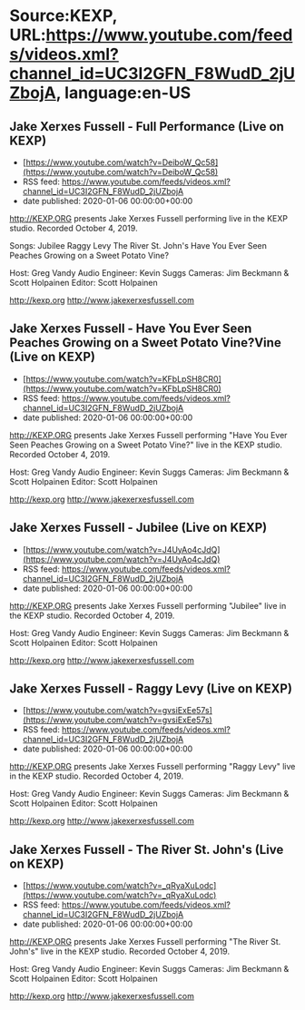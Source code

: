 # Source:KEXP, URL:https://www.youtube.com/feeds/videos.xml?channel_id=UC3I2GFN_F8WudD_2jUZbojA, language:en-US

## Jake Xerxes Fussell - Full Performance (Live on KEXP)
 - [https://www.youtube.com/watch?v=DeiboW_Qc58](https://www.youtube.com/watch?v=DeiboW_Qc58)
 - RSS feed: https://www.youtube.com/feeds/videos.xml?channel_id=UC3I2GFN_F8WudD_2jUZbojA
 - date published: 2020-01-06 00:00:00+00:00

http://KEXP.ORG presents Jake Xerxes Fussell performing live in the KEXP studio. Recorded October 4, 2019.

Songs:
Jubilee
Raggy Levy
The River St. John's
Have You Ever Seen Peaches Growing on a Sweet Potato Vine?

Host: Greg Vandy
Audio Engineer: Kevin Suggs
Cameras: Jim Beckmann & Scott Holpainen
Editor: Scott Holpainen

http://kexp.org
http://www.jakexerxesfussell.com

## Jake Xerxes Fussell - Have You Ever Seen Peaches Growing on a Sweet Potato Vine?Vine  (Live on KEXP)
 - [https://www.youtube.com/watch?v=KFbLpSH8CR0](https://www.youtube.com/watch?v=KFbLpSH8CR0)
 - RSS feed: https://www.youtube.com/feeds/videos.xml?channel_id=UC3I2GFN_F8WudD_2jUZbojA
 - date published: 2020-01-06 00:00:00+00:00

http://KEXP.ORG presents Jake Xerxes Fussell performing "Have You Ever Seen Peaches Growing on a Sweet Potato Vine?" live in the KEXP studio. Recorded October 4, 2019.

Host: Greg Vandy
Audio Engineer: Kevin Suggs
Cameras: Jim Beckmann & Scott Holpainen
Editor: Scott Holpainen

http://kexp.org
http://www.jakexerxesfussell.com

## Jake Xerxes Fussell - Jubilee (Live on KEXP)
 - [https://www.youtube.com/watch?v=J4UyAo4cJdQ](https://www.youtube.com/watch?v=J4UyAo4cJdQ)
 - RSS feed: https://www.youtube.com/feeds/videos.xml?channel_id=UC3I2GFN_F8WudD_2jUZbojA
 - date published: 2020-01-06 00:00:00+00:00

http://KEXP.ORG presents Jake Xerxes Fussell performing "Jubilee" live in the KEXP studio. Recorded October 4, 2019.

Host: Greg Vandy
Audio Engineer: Kevin Suggs
Cameras: Jim Beckmann & Scott Holpainen
Editor: Scott Holpainen

http://kexp.org
http://www.jakexerxesfussell.com

## Jake Xerxes Fussell - Raggy Levy (Live on KEXP)
 - [https://www.youtube.com/watch?v=gvsiExEe57s](https://www.youtube.com/watch?v=gvsiExEe57s)
 - RSS feed: https://www.youtube.com/feeds/videos.xml?channel_id=UC3I2GFN_F8WudD_2jUZbojA
 - date published: 2020-01-06 00:00:00+00:00

http://KEXP.ORG presents Jake Xerxes Fussell performing "Raggy Levy" live in the KEXP studio. Recorded October 4, 2019.

Host: Greg Vandy
Audio Engineer: Kevin Suggs
Cameras: Jim Beckmann & Scott Holpainen
Editor: Scott Holpainen

http://kexp.org
http://www.jakexerxesfussell.com

## Jake Xerxes Fussell - The River St. John's (Live on KEXP)
 - [https://www.youtube.com/watch?v=_qRyaXuLodc](https://www.youtube.com/watch?v=_qRyaXuLodc)
 - RSS feed: https://www.youtube.com/feeds/videos.xml?channel_id=UC3I2GFN_F8WudD_2jUZbojA
 - date published: 2020-01-06 00:00:00+00:00

http://KEXP.ORG presents Jake Xerxes Fussell performing "The River St. John's" live in the KEXP studio. Recorded October 4, 2019.

Host: Greg Vandy
Audio Engineer: Kevin Suggs
Cameras: Jim Beckmann & Scott Holpainen
Editor: Scott Holpainen

http://kexp.org
http://www.jakexerxesfussell.com

